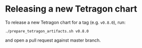 # Releasing a new Tetragon chart

To release a new Tetragon chart for a tag (e.g. `v0.8.0`), run:

    ./prepare_tetragon_artifacts.sh v0.8.0

and open a pull request against master branch.

